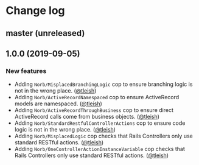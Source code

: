 # Change log

## master (unreleased)

## 1.0.0 (2019-09-05)

### New features

* Adding `Norb/MisplacedBranchingLogic` cop to ensure branching logic is not in the wrong place. ([@tleish][])
* Adding `Norb/ActiveRecordNamespaced` cop to ensure ActiveRecord models are namespaced. ([@tleish][])
* Adding `Norb/ActiveRecordThroughBusiness` cop to ensure direct ActiveRecord calls come from business objects. ([@tleish][])
* Adding `Norb/StandardRestfulControllerActions` cop to ensure code logic is not in the wrong place. ([@tleish][])
* Adding `Norb/MisplacedLogic` cop checks that Rails Controllers only use standard RESTful actions. ([@tleish][])
* Adding `Norb/OneControllerActionInstanceVariable` cop checks that Rails Controllers only use standard RESTful actions. ([@tleish][])


[@tleish]: https://github.com/tleish
